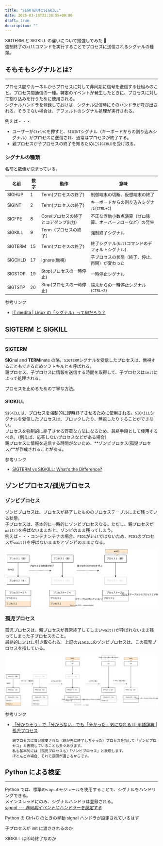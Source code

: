 ```yaml
---
title: "SIGKTERMとSIGKILL"
date: 2025-03-18T22:38:55+09:00
draft: true
description: ""
---
```


SIGTERM と SIGKILL の違いについて勉強してみた 📝  
強制終了の`kill`コマンドを実行することでプロセスに送信されるシグナルの種類。

## そもそもシグナルとは?

---

プロセス間やカーネルからプロセスに対して非同期に信号を送信する仕組みのこと。プロセス間通信の一種。特定のイベントが発生したときに、プロセスに対して割り込みを行うために使用される。  
シグナルハンドラを登録しておけば、シグナル受信時にそのハンドラが呼び出される。そうでない場合は、デフォルトのシグナル処理が実行される。

例えば・・・

- ユーザーが`Ctrl+C`を押すと、`SIGINT`シグナル（キーボードからの割り込みシグナル）がプロセスに送信され、通常はプロセスが終了する。
- 親プロセスが子プロセスの終了を知るために`SIGCHLD`を受け取る。

### シグナルの種類

名前と数値が決まっている。

| 名前    | 数字 | 動作                                 | 意味                                                       |
| ------- | ---- | ------------------------------------ | ---------------------------------------------------------- |
| SIGHUP  | 1    | Term(プロセスの終了)                 | 制御端末の切断、仮想端末の終了                             |
| SIGINT  | 2    | Term(プロセスの終了)                 | キーボードからの割り込みシグナル(`CTRL+C`)                 |
| SIGFPE  | 8    | Core(プロセスの終了とコアダンプ出力) | 不正な浮動小数点演算（ゼロ除算、オーバーフローなど）の発生 |
| SIGKILL | 9    | Term（プロセスの終了）               | 強制終了シグナル                                           |
| SIGTERM | 15   | Term(プロセスの終了)                 | 終了シグナル(`kill`コマンドのデフォルトシグナル)           |
| SIGCHLD | 17   | Ignore(無視)                         | 子プロセスの状態（終了、停止、再開）が変わった             |
| SIGSTOP | 19   | Stop(プロセスの一時停止)             | 一時停止シグナル                                           |
| SIGTSTP | 20   | Stop(プロセスの一時停止)             | 端末からの一時停止シグナル(`CTRL+Z`)                       |

参考リンク

- [IT medita | Linux の「シグナル」って何だろう？](https://atmarkit.itmedia.co.jp/ait/articles/1708/04/news015.html)

## SIGTERM と SIGKILL

---

### SIGTERM

**SIG**nal and **TERM**inate の略。`SIGTERM`シグナルを受信したプロセスは、無視することもできるためソフトキルとも呼ばれる。  
親プロセス、子プロセスに情報を送信する時間を取得して、子プロセスは`init`によって処理される。

プロセスを止めるための丁寧な方法。

### SIGKILL

`SIGKILL`は、プロセスを強制的に即時終了させるために使用される。`SIGKILL`シグナルを受信したプロセスは、ブロックしたり、無視したりすることができない。  
プロセスを強制的に終了させる野蛮な方法になるため、最終手段として使用するべき。（例えば、応答しないプロセスなどがある場合）  
親プロセスに情報を送信する時間がないため、**ゾンビプロセス(孤児プロセス)**が作成されることがある。

参考リンク

- [SIGTERM vs SIGKILL: What's the Difference?](https://linuxhandbook.com/sigterm-vs-sigkill/)

## ゾンビプロセス/孤児プロセス

### ゾンビプロセス

ゾンビプロセスは、プロセスが終了したもののプロセステーブルにまだ残っている状態。  
子プロセスは、基本的に一時的にゾンビプロセスなる。ただし、親プロセスが`wait()`を呼ばないままだと、ゾンビのまま残ってしまう。  
例えば・・・コンテナンテナの場合、`PID1`が`init`ではないため、`PID1`のプロセスが`wait()`を呼ばないままだとゾンビのままになる。

![](./zombie_process.svg)

### 孤児プロセス

孤児プロセスは、親プロセスが異常終了してしまい`wait()`が呼ばれないまま残ってしまった子プロセスのこと。  
最終的に`init`に引き取られる。上記の`SIGKILL`のゾンビプロセスは、この孤児プロセスを指している。

![](./orphan_process.svg)

参考リンク

- [「分かりそう」で「分からない」でも「分かった」気になれる IT 用語辞典 | 孤児プロセス](https://wa3.i-3-i.info/word14951.html)
  ```plaintext
  親プロセスに育児放棄された（親が先に終了しちゃった）プロセスを指して「ゾンビプロセス」と表現していることも多々あります。
  私も基本的には（孤児プロセスも）「ゾンビプロセス」と表現します。
  ほとんどの場合、それで意図が通じるからです。
  ```

## Python による検証

---

Python では、標準の`signal`モジュールを使用することで、シグナルをハンドリングできる。  
メインスレッドにのみ、シグナルハンドラは登録される。  
_[signal --- 非同期イベントにハンドラーを設定する](https://docs.python.org/ja/3.12/library/signal.html#module-signal)_

Python の Ctrl+C のときの挙動
signal ハンドラが設定されているはず

子プロセスが init に渡さされるのか

SIGKILL は即時終了なのか
